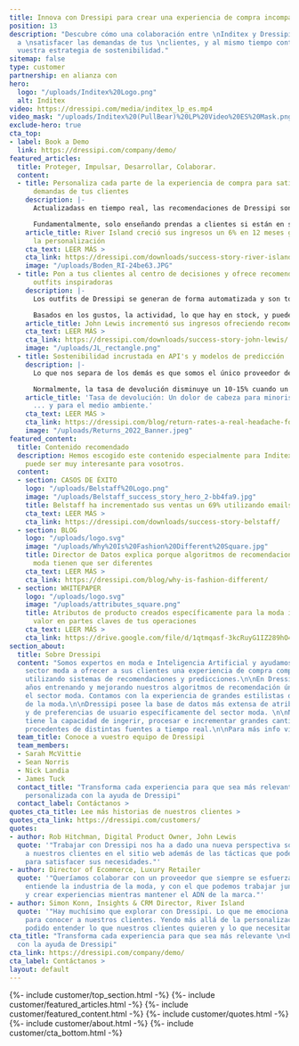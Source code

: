 ```yaml
---
title: Innova con Dressipi para crear una experiencia de compra incomparable.
position: 13
description: "Descubre cómo una colaboración entre \nInditex y Dressipi puede ayudar
  a \nsatisfacer las demandas de tus \nclientes, y al mismo tiempo contribuir \ncon
  vuestra estrategia de sostenibilidad."
sitemap: false
type: customer
partnership: en alianza con
hero:
  logo: "/uploads/Inditex%20Logo.png"
  alt: Inditex
video: https://dressipi.com/media/inditex_lp_es.mp4
video_mask: "/uploads/Inditex%20(PullBear)%20LP%20Video%20ES%20Mask.png"
exclude-hero: true
cta_top:
- label: Book a Demo
  link: https://dressipi.com/company/demo/
featured_articles:
  title: Proteger, Impulsar, Desarrollar, Colaborar.
  content:
  - title: Personaliza cada parte de la experiencia de compra para satisfacer las
      demandas de tus clientes
    description: |-
      Actualizadass en tiempo real, las recomendaciones de Dressipi son personalizadas para cada cliente dependiendo de sus gustos e intenciones, creando una experiencia de compra excepcional a través de todos los puntos de contacto.

      Fundamentalmente, solo enseñando prendas a clientes si están en stock en su talla - una clave para personalización.
    article_title: River Island creció sus ingresos un 6% en 12 meses gracias a a
      la personalización
    cta_text: LEER MÁS >
    cta_link: https://dressipi.com/downloads/success-story-river-island/
    image: "/uploads/Boden_RI-24be63.JPG"
  - title: Pon a tus clientes al centro de decisiones y ofrece recomendaciones de
      outfits inspiradoras
    description: |-
      Los outfits de Dressipi se generan de forma automatizada y son totalmente personalizados para cada cliente, siempre manteniendo el ADN de la marca.

      Basados en los gustos, la actividad, lo que hay en stock, y puede incluir prendas que compraron previamente.
    article_title: John Lewis incrementó sus ingresos ofreciendo recomendaciones personalizadas
    cta_text: LEER MÁS >
    cta_link: https://dressipi.com/downloads/success-story-john-lewis/
    image: "/uploads/JL_rectangle.png"
  - title: Sostenibilidad incrustada en API's y modelos de predicción
    description: |-
      Lo que nos separa de los demás es que somos el único proveedor de recomendaciones que incluye las propensiones de la tasa de devolución en nuestros algoritmos. Para cada cliente, cada prenda y cada elemento.

      Normalmente, la tasa de devolución disminuye un 10-15% cuando un cliente compra una prenda tras una de nuestras recomendaciones comparado con la experiencia de compra normal.
    article_title: 'Tasa de devolución: Un dolor de cabeza para minoristas de moda
      ... y para el medio ambiente.'
    cta_text: LEER MÁS >
    cta_link: https://dressipi.com/blog/return-rates-a-real-headache-for-fashion-retailers-dot-dot-dot-and-the-environment/
    image: "/uploads/Returns_2022_Banner.jpeg"
featured_content:
  title: Contenido recomendado
  description: Hemos escogido este contenido especialmente para Inditex, creemos que
    puede ser muy interesante para vosotros.
  content:
  - section: CASOS DE ÉXITO
    logo: "/uploads/Belstaff%20Logo.png"
    image: "/uploads/Belstaff_success_story_hero_2-bb4fa9.jpg"
    title: Belstaff ha incrementado sus ventas un 69% utilizando emails personalizados
    cta_text: LEER MÁS >
    cta_link: https://dressipi.com/downloads/success-story-belstaff/
  - section: BLOG
    logo: "/uploads/logo.svg"
    image: "/uploads/Why%20Is%20Fashion%20Different%20Square.jpg"
    title: Director de Datos explica porque algoritmos de recomendaciones para la
      moda tienen que ser diferentes
    cta_text: LEER MÁS >
    cta_link: https://dressipi.com/blog/why-is-fashion-different/
  - section: WHITEPAPER
    logo: "/uploads/logo.svg"
    image: "/uploads/attributes_square.png"
    title: Atributos de producto creados específicamente para la moda impulsan el
      valor en partes claves de tus operaciones
    cta_text: LEER MÁS >
    cta_link: https://drive.google.com/file/d/1qtmqasf-3kcRuyG1IZ289hO4OR6WE5gN/view?usp=sharing
section_about:
  title: Sobre Dressipi
  content: "Somos expertos en moda e Inteligencia Artificial y ayudamos empresas del
    sector moda a ofrecer a sus clientes una experiencia de compra completamente personalizada,
    utilizando sistemas de recomendaciones y predicciones.\n\nEn Dressipi llevamos
    años entrenando y mejorando nuestros algoritmos de recomendación únicamente para
    el sector moda. Contamos con la experiencia de grandes estilistas de la industria
    de la moda.\n\nDressipi posee la base de datos más extensa de atributos de prendas
    y de preferencias de usuario específicamente del sector moda. \n\nNuestra plataforma
    tiene la capacidad de ingerir, procesar e incrementar grandes cantidades de datos
    procedentes de distintas fuentes a tiempo real.\n\nPara más info visita [dressipi.com](/)."
  team_title: Conoce a vuestro equipo de Dressipi
  team_members:
  - Sarah McVittie
  - Sean Norris
  - Nick Landia
  - James Tuck
  contact_title: "Transforma cada experiencia para que sea más relevante \n<br>\ny
    personalizada con la ayuda de Dressipi"
  contact_label: Contáctanos >
quotes_cta_title: Lee más historias de nuestros clientes >
quotes_cta_link: https://dressipi.com/customers/
quotes:
- author: Rob Hitchman, Digital Product Owner, John Lewis
  quote: '"Trabajar con Dressipi nos ha a dado una nueva perspectiva sobre cómo apoyar
    a nuestros clientes en el sitio web además de las tácticas que podemos utilizar
    para satisfacer sus necesidades."'
- author: Director of Ecommerce, Luxury Retailer
  quote: '"Queríamos colaborar con un proveedor que siempre se esfuerza, que verdaderamente
    entiende la industria de la moda, y con el que podemos trabajar juntos para innovar
    y crear experiencias mientras mantener el ADN de la marca."'
- author: Simon Konn, Insights & CRM Director, River Island
  quote: '"Hay muchísimo que explorar con Dressipi. Lo que me emociona es como colaboramos
    para conocer a nuestros clientes. Yendo más allá de la personalización, hemos
    podido entender lo que nuestros clientes quieren y lo que necesitan."'
cta_title: "Transforma cada experiencia para que sea más relevante \n<br>\ny personalizada
  con la ayuda de Dressipi"
cta_link: https://dressipi.com/company/demo/
cta_label: Contáctanos >
layout: default
---
```


{%- include customer/top_section.html -%}
{%- include customer/featured_articles.html -%}
{%- include customer/featured_content.html -%}
{%- include customer/quotes.html -%}
{%- include customer/about.html -%}
{%- include customer/cta_bottom.html -%}